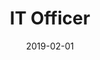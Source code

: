---
date: '2019-02-01'
title: 'IT Officer'
company: 'Emzor Pharmaceuticals Industry'
range: 'Feb - July 2019'
url: 'https://www.emzorpharma.com'
---